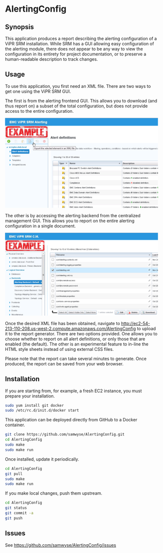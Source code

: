 # AlertingConfig
## Synopsis
This application produces a report describing the alerting configuration of a ViPR SRM 
installation.  While SRM has a GUI allowing easy configuration of the alerting module,
there does not appear to be any way to view the configuration in its entirety for project 
documentation, or to preserve a human-readable description to track changes.

## Usage
To use this application, you first need an XML file. There are two ways to get one using the ViPR SRM GUI.

The first is from the alerting frontend GUI. This allows you to download (and thus report 
on) a subset of the total configuration, but does not provide access to the entire 
configuration.

![Image of Alerting Frontend](https://raw.githubusercontent.com/samwyse/AlertingConfig/master/src/static/AlertingFrontend.png)

The other is by accessing the alerting backend from the centralized management GUI. This 
allows you to report on the entire alerting configuration in a single document. 

![Image of Centralized Management](https://raw.githubusercontent.com/samwyse/AlertingConfig/master/src/static/CentralizedManagement.png)

Once the desired XML file has been obtained, navigate to 
http://ec2-54-213-110-208.us-west-2.compute.amazonaws.com/AlertingConfig
to upload it to the report generator. There are two options provided. One allows you to
choose whether to report on all alert definitions, or only those that are enabled (the
default). The other is an experimental feature to in-line the HTML style sheets instead 
of using external CSS files.

Please note that the report can take several minutes to generate. Once produced, the report
can be saved from your web browser. 

## Installation

If you are starting from, for example, a fresh EC2 instance, you must prepare your installation.

```sh
sudo yum install git docker
sudo /etc/rc.d/init.d/docker start
```

This application can be deployed directly from GitHub to a Docker container.

```sh
git clone https://github.com/samwyse/AlertingConfig.git
cd AlertingConfig
sudo make
sudo make run
```

Once installed, update it periodically.

```sh
cd AlertingConfig
git pull
sudo make
sudo make run
```

If you make local changes, push them upstream.

```sh
cd AlertingConfig
git status
git commit -a
git push
```

## Issues

See <https://github.com/samwyse/AlertingConfig/issues>

